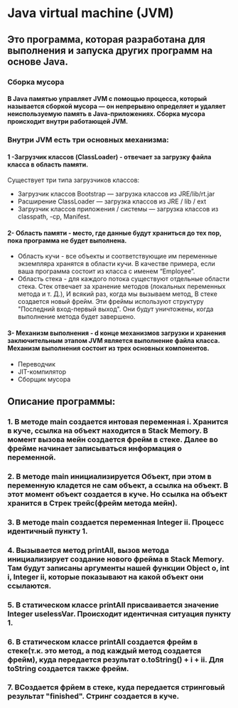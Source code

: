 # Java virtual machine (JVM) 
## Это программа, которая разработана для выполнения и запуска других программ на основе Java.

### Сборка мусора
#### В Java памятью управляет JVM с помощью процесса, который называется сборкой мусора — он непрерывно определяет и удаляет неиспользуемую память в Java-приложениях. Сборка мусора происходит внутри работающей JVM.

### Внутри JVM есть три основных механизма:
#### 1 -Загрузчик классов (ClassLoader) - отвечает за загрузку файла класса в область памяти.
Существует три типа загрузчиков классов:
* Загрузчик классов Bootstrap — загрузка классов из JRE/lib/rt.jar
* Расширение ClassLoader — загрузка классов из JRE / lib / ext
* Загрузчик классов приложения / системы — загрузка классов из classpath, -cp, Manifest.
#### 2- Область памяти - место, где данные будут храниться до тех пор, пока программа не будет выполнена.
* Область кучи - все объекты и соответствующие им переменные экземпляра хранятся в области кучи. В качестве примера, если ваша программа состоит из класса с именем “Employee”.
* Область стека - для каждого потока существуют отдельные области стека. Стек отвечает за хранение методов (локальных переменных метода и т. Д.), И всякий раз, когда мы вызываем метод, В стеке создается новый фрейм. Эти фреймы используют структуру "Последний вход-первый выход". Они будут уничтожены, когда выполнение метода будет завершено.

#### 3- Механизм выполнения - d конце механизмов загрузки и хранения заключительным этапом JVM является выполнение файла класса. Механизм выполнения состоит из трех основных компонентов.
* Переводчик
* JIT-компилятор
* Сборщик мусора


## Описание программы:
### 1. В методе main создается интовая переменная i. Хранится в куче, ссылка на объект находится в Stack Memory. В момент вызова мейн создается фрейм в стеке. Далее во фрейме начинает записываться информация о переменной. 
### 2. В методе main инициализируется Объект, при этом в переменную кладется не сам объект, а ссылка на объект. В этот момент объект создается в куче. Но ссылка на объект хранится в Стрек трейс(фрейм метода мейн).
### 3. В методе main создается переменная Integer ii. Процесс идентичный пункту 1.
### 4. Вызывается метод printAll, вызов метода инициализирует создание нового фрейма в Stack Memory. Там будут записаны аргументы нашей функции Object o, int i, Integer ii, которые показывают на какой объект они ссылаются. 
### 5. В статическом классе printAll присваивается значение Integer uselessVar. Происходит идентичная ситуация пункту 1. 
### 6. В статическом классе printAll создается фрейм в стеке(т.к. это метод, а под каждый метод создается фрейм), куда передается результат o.toString() + i + ii. Для toString создается также фрейм.
### 7. ВСоздается фрйем в стеке, куда передается стринговый результат "finished". Стринг создается в куче.